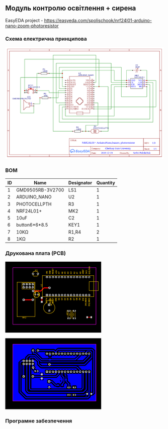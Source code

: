 ## Модуль контролю освітлення + сирена

EasyEDA project - 
https://easyeda.com/spolischook/nrf24l01-arduino-nano-zoom-photoresistor

### Схема електрична принципова

![schema](doc/images/Schematic_NRF24L01+arduinoNano_zoom_photoresistor.png)

### BOM

|ID |Name         |Designator         |Quantity|
|---|-------------|-------------------|--------|
|1  |GMD9505RB-3V2700|LS1                |1       |
|2  |ARDUINO_NANO |U2                 |1       |
|3  |PHOTOCELLPTH |R3                 |1       |
|4  |NRF24L01+    |MK2                |1       |
|5  |10uF         |C2                 |1       |
|6  |button6\*6\*8.5|KEY1               |1       |
|7  |10KΩ         |R1,R4              |2       |
|8  |1KΩ          |R2                 |1       |


### Друкована плата (PCB)

![PCB top](doc/images/PCB_top.png)

![PCB top](doc/images/PCB_bottom.png)

### Програмне забезпечення
